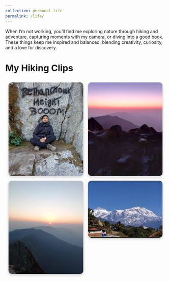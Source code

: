 ```yaml
---
collection: personal life
permalink: /life/
---
```


When I’m not working, you’ll find me exploring nature through hiking and adventure, capturing moments with my camera, or diving into a good book. These things keep me inspired and balanced, blending creativity, curiosity, and a love for discovery.

<h1>My Hiking Clips</h1>
<div class="image-grid">
  <!-- Replace these image links with your own -->
  <img src="../images/Narayanthanmy.jpg" alt="Narayanthan">
  <img src="../images/N1.jpg" alt="Narayanthan">
  <img src="../images/n2.jpg" alt="Narayanthan">
  <img src="../images/Sikles1.jpg" alt="Sikles">
</div>

<style>
  .image-grid {
    display: grid;
    grid-template-columns: repeat(auto-fit, minmax(200px, 1fr)); /* Responsive columns */
    gap: 15px; /* Spacing between images */
    padding: 10px;
  }

  .image-grid img {
    width: 100%; /* Ensure images fill their container */
    height: auto;
    border-radius: 10px; /* Rounded corners for a modern look */
    box-shadow: 0 4px 8px rgba(0, 0, 0, 0.2); /* Add some shadow for depth */
    transition: transform 0.3s ease, box-shadow 0.3s ease; /* Hover animation */
  }

  .image-grid img:hover {
    transform: scale(1.05); /* Slight zoom on hover */
    box-shadow: 0 8px 16px rgba(0, 0, 0, 0.3); /* Enhanced shadow on hover */
  } <br>
  
These books have profoundly influenced me in terms of my work, discipline, and offered new perspectives on the world and humanity.
<table>
  <tr>
    <td>
      <img src="path_to_image1.jpg" alt="Power Electronics Project" width="300">
      <h3>Power Electronics Project (Undergraduate Thesis)</h3>
      <p>Developed a leakage current mitigation strategy using its topology for Solar Energy Integration in Grid.</p>
    </td>
    <td>
      <img src="path_to_image2.jpg" alt="PLMD IoT" width="300">
      <h3>PLMD - IoT (Undergrad 7th Semester Project)</h3>
      <p>Developed an IoT-based house energy monitoring device for demand-side response.</p>
    </td>
  </tr>
  <tr>
    <td>
      <img src="path_to_image3.jpg" alt="UNET" width="300">
      <h3>UNET</h3>
      <p>Implemented the UNET model from scratch for image segmentation tasks in Python.</p>
    </td>
    <td>
      <img src="path_to_image4.jpg" alt="Neural Style Transfer" width="300">
      <h3>Neural Style Transfer</h3>
      <p>Replicated the neural style transfer technique to apply artistic styles to images.</p>
    </td>
  </tr>
</table>


